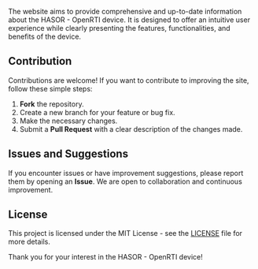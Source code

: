 The website aims to provide comprehensive and up-to-date information about the HASOR - OpenRTI device. It is designed to offer an intuitive user experience while clearly presenting the features, functionalities, and benefits of the device.

## Contribution

Contributions are welcome! If you want to contribute to improving the site, follow these simple steps:

1. **Fork** the repository.
2. Create a new branch for your feature or bug fix.
3. Make the necessary changes.
4. Submit a **Pull Request** with a clear description of the changes made.

## Issues and Suggestions

If you encounter issues or have improvement suggestions, please report them by opening an **Issue**. We are open to collaboration and continuous improvement.

## License

This project is licensed under the MIT License - see the [LICENSE](LICENSE) file for more details.

Thank you for your interest in the HASOR - OpenRTI device!

